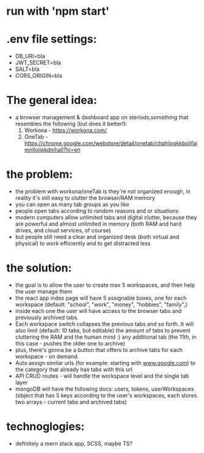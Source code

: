 # run with 'npm start'

# .env file settings:
- DB_URI=bla
- JWT_SECRET=bla
- SALT=bla
- CORS_ORIGIN=bla

# The general idea:
- a browser management & dashboard app on steriods,something that resembles the following (but does it better!):
    1. Workona - https://workona.com/ 
    2. OneTab - https://chrome.google.com/webstore/detail/onetab/chphlpgkkbolifaimnlloiipkdnihall?hl=en

# the problem:
- the problem with workona/oneTab is they're not organized enough, in reality it's still easy to clutter the browser/RAM memory
- you can open as many tab groups as you like
- people open tabs according to random reasons and or situations
- modern computers allow unlimited tabs and digital clutter, because they are powerful and almost unlimited in memory (both RAM and hard drives, and cloud services, of course)
- but people still need a clear and organized desk (both virtual and physical) to work efficiently and to get distracted less

# the solution:
- the goal is to allow the user to create max 5 workspaces, and then help the user manage them
- the react app index page will have 5 assignable boxes, one for each workspace (default: "school", "work", "money", "hobbies", "family",)
- inside each one the user will have access to the browser tabs and previously archived tabs. 
- Each workspace switch collapses the previous tabs and so forth. It will also limit (default: 10 tabs, but editable) the amount of tabs to prevent cluttering the RAM and the human mind :) any additional tab (the 11th, in this case - pushes the older one to archive)
- plus, there's gonna be a button that offers to archive tabs for each workspace - on demand.
- Auto assign similar urls (for example: starting with www.google.com) to the category that already has tabs with this url
- API CRUD routes - will handle the workspace level and the single tab layer
- mongoDB will have the following docs: users, tokens, userWorkspaces (object that has 5 keys according to the user's workspaces, each stores two arrays - current tabs and archived tabs)

# technoglogies:
- definitely a mern stack app, SCSS, maybe TS?


